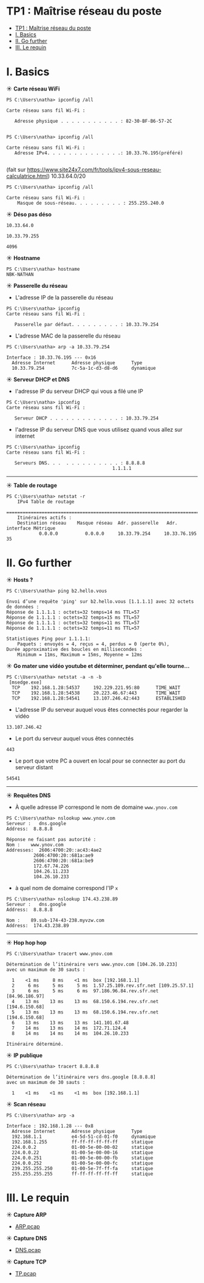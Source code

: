 # TP1 : Maîtrise réseau du poste

- [TP1 : Maîtrise réseau du poste](#tp1--maîtrise-réseau-du-poste)
- [I. Basics](#i-basics)
- [II. Go further](#ii-go-further)
- [III. Le requin](#iii-le-requin)

# I. Basics

☀️ **Carte réseau WiFi**

```
PS C:\Users\natha> ipconfig /all

Carte réseau sans fil Wi-Fi :
   
   Adresse physique . . . . . . . . . . . : 82-30-BF-B6-57-2C
   
```

```
PS C:\Users\natha> ipconfig /all

Carte réseau sans fil Wi-Fi :
   Adresse IPv4. . . . . . . . . . . . . .: 10.33.76.195(préféré)
   
```


(fait sur https://www.site24x7.com/fr/tools/ipv4-sous-reseau-calculatrice.html)
10.33.64.0/20
```
PS C:\Users\natha> ipconfig /all

Carte réseau sans fil Wi-Fi :
    Masque de sous-réseau. . . . . . . . . : 255.255.240.0
```

☀️ **Déso pas déso**

```
10.33.64.0
```

```
10.33.79.255
```

```
4096
```

☀️ **Hostname**

```
PS C:\Users\natha> hostname
NBK-NATHAN
```

☀️ **Passerelle du réseau**

- L'adresse IP de la passerelle du réseau
```
PS C:\Users\natha> ipconfig
Carte réseau sans fil Wi-Fi :

   Passerelle par défaut. . . . . . . . . : 10.33.79.254

```

- L'adresse MAC de la passerelle du réseau
```
PS C:\Users\natha> arp -a 10.33.79.254

Interface : 10.33.76.195 --- 0x16
  Adresse Internet      Adresse physique      Type
  10.33.79.254          7c-5a-1c-d3-d8-d6     dynamique
```

☀️ **Serveur DHCP et DNS**

- l'adresse IP du serveur DHCP qui vous a filé une IP
```
PS C:\Users\natha> ipconfig
Carte réseau sans fil Wi-Fi :
   
   Serveur DHCP . . . . . . . . . . . . . : 10.33.79.254
```
- l'adresse IP du serveur DNS que vous utilisez quand vous allez sur internet

```
PS C:\Users\natha> ipconfig
Carte réseau sans fil Wi-Fi :
   
   Serveurs DNS. . .  . . . . . . . . . . : 8.8.8.8
                                       1.1.1.1
```

---

☀️ **Table de routage**

```
PS C:\Users\natha> netstat -r
    IPv4 Table de routage
    ===========================================================================
    Itinéraires actifs :
    Destination réseau    Masque réseau  Adr. passerelle   Adr. interface Métrique
            0.0.0.0          0.0.0.0     10.33.79.254     10.33.76.195     35
```

# II. Go further

☀️ **Hosts ?**
```
PS C:\Users\natha> ping b2.hello.vous

Envoi d’une requête 'ping' sur b2.hello.vous [1.1.1.1] avec 32 octets de données :
Réponse de 1.1.1.1 : octets=32 temps=14 ms TTL=57
Réponse de 1.1.1.1 : octets=32 temps=15 ms TTL=57
Réponse de 1.1.1.1 : octets=32 temps=11 ms TTL=57
Réponse de 1.1.1.1 : octets=32 temps=11 ms TTL=57

Statistiques Ping pour 1.1.1.1:
    Paquets : envoyés = 4, reçus = 4, perdus = 0 (perte 0%),
Durée approximative des boucles en millisecondes :
    Minimum = 11ms, Maximum = 15ms, Moyenne = 12ms
```

☀️ **Go mater une vidéo youtube et déterminer, pendant qu'elle tourne...**
```
PS C:\Users\natha> netstat -a -n -b
 [msedge.exe]
  TCP    192.168.1.28:54537     192.229.221.95:80      TIME_WAIT
  TCP    192.168.1.28:54538     20.223.46.67:443       TIME_WAIT
  TCP    192.168.1.28:54541     13.107.246.42:443      ESTABLISHED
```


- L'adresse IP du serveur auquel vous êtes connectés pour regarder la vidéo

```
13.107.246.42
```

- Le port du serveur auquel vous êtes connectés
```
443
```

- Le port que votre PC a ouvert en local pour se connecter au port du serveur distant

```
54541
```

---

☀️ **Requêtes DNS**

- À quelle adresse IP correspond le nom de domaine `www.ynov.com`
```
PS C:\Users\natha> nslookup www.ynov.com
Serveur :   dns.google
Address:  8.8.8.8

Réponse ne faisant pas autorité :
Nom :    www.ynov.com
Addresses:  2606:4700:20::ac43:4ae2
          2606:4700:20::681a:ae9
          2606:4700:20::681a:be9
          172.67.74.226
          104.26.11.233
          104.26.10.233
```
- à quel nom de domaine correspond l'IP `x`
```
PS C:\Users\natha> nslookup 174.43.238.89
Serveur :   dns.google
Address:  8.8.8.8

Nom :    89.sub-174-43-238.myvzw.com
Address:  174.43.238.89
```

---

☀️ **Hop hop hop**
```
PS C:\Users\natha> tracert www.ynov.com

Détermination de l’itinéraire vers www.ynov.com [104.26.10.233]
avec un maximum de 30 sauts :

  1    <1 ms     8 ms    <1 ms  box [192.168.1.1]
  2     6 ms     5 ms     5 ms  1.57.25.109.rev.sfr.net [109.25.57.1]
  3     6 ms     5 ms     6 ms  97.186.96.84.rev.sfr.net [84.96.186.97]
  4    13 ms    13 ms    13 ms  68.150.6.194.rev.sfr.net [194.6.150.68]
  5    13 ms    13 ms    13 ms  68.150.6.194.rev.sfr.net [194.6.150.68]
  6    13 ms    13 ms    13 ms  141.101.67.48
  7    14 ms    13 ms    14 ms  172.71.124.4
  8    14 ms    14 ms    14 ms  104.26.10.233

Itinéraire déterminé.
```

☀️ **IP publique**
```
PS C:\Users\natha> tracert 8.8.8.8

Détermination de l’itinéraire vers dns.google [8.8.8.8]
avec un maximum de 30 sauts :

  1    <1 ms    <1 ms    <1 ms  box [192.168.1.1]
```

☀️ **Scan réseau**
```
PS C:\Users\natha> arp -a

Interface : 192.168.1.28 --- 0x8
  Adresse Internet      Adresse physique      Type
  192.168.1.1           e4-5d-51-cd-01-f0     dynamique
  192.168.1.255         ff-ff-ff-ff-ff-ff     statique
  224.0.0.2             01-00-5e-00-00-02     statique
  224.0.0.22            01-00-5e-00-00-16     statique
  224.0.0.251           01-00-5e-00-00-fb     statique
  224.0.0.252           01-00-5e-00-00-fc     statique
  239.255.255.250       01-00-5e-7f-ff-fa     statique
  255.255.255.255       ff-ff-ff-ff-ff-ff     statique
```

# III. Le requin

☀️ **Capture ARP**
- [ARP.pcap](./captures/arp.pcap)

☀️ **Capture DNS**
- [DNS.pcap](./captures/dns.pcap)

☀️ **Capture TCP**
- [TP.pcap](./captures/tcp.pcap)
